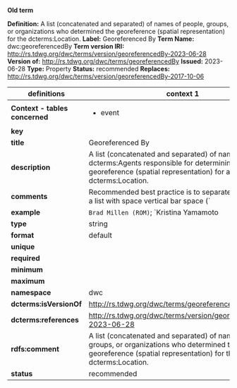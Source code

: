 **Old term**

**Definition:** A list (concatenated and separated) of names of people, groups, or organizations who determined the georeference (spatial representation) for the dcterms:Location.
**Label:** Georeferenced By
**Term Name:** dwc:georeferencedBy
**Term version IRI:** http://rs.tdwg.org/dwc/terms/version/georeferencedBy-2023-06-28
**Version of:** http://rs.tdwg.org/dwc/terms/georeferencedBy
**Issued:** 2023-06-28
**Type:** Property
**Status:** recommended
**Replaces:** http://rs.tdwg.org/dwc/terms/version/georeferencedBy-2017-10-06


| definitions | context 1 |
|-|-|
| **Context - tables concerned** | <ul><li>event</li></ul> |
| **key** |  |
| **title** | Georeferenced By |
| **description** | A list (concatenated and separated) of names of dcterms:Agents responsible for determining a georeference (spatial representation) for a dcterms:Location. |
| **comments** | Recommended best practice is to separate the values in a list with space vertical bar space (` | `). |
| **example** | `Brad Millen (ROM)`; `Kristina Yamamoto | Janet Fang` |
| **type** | string |
| **format** | default |
| **unique** |  |
| **required** |  |
| **minimum** |  |
| **maximum** |  |
| **namespace** | dwc |
| **dcterms:isVersionOf** | http://rs.tdwg.org/dwc/terms/georeferencedBy |
| **dcterms:references** | http://rs.tdwg.org/dwc/terms/version/georeferencedBy-2023-06-28 |
| **rdfs:comment** | A list (concatenated and separated) of names of people, groups, or organizations who determined the georeference (spatial representation) for the dcterms:Location. |
| **status** | recommended |
